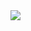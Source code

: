 <a href="https://github.com/anuraghazra/github-readme-stats">
  <img align="left" src="https://github-readme-stats.vercel.app/api/pin/?username=dlinka&repo=technology&show_owner=true&theme=dark"/>
</a>
